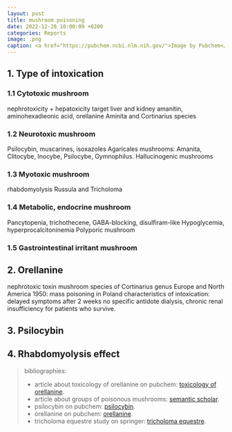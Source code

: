 ```yaml
---
layout: post
title: mushroom poisoning
date: 2022-12-28 10:00:09 +0200
categories: Reports
image: .png
caption: <a href="https://pubchem.ncbi.nlm.nih.gov/">Image by Pubchem</a>
---
```


## 1. Type of intoxication

### 1.1 Cytotoxic mushroom

nephrotoxicity +  hepatoxicity
target liver and kidney
amanitin, aminohexadieonic acid, orellanine
Aminita and Cortinarius species

### 1.2 Neurotoxic mushroom

Psilocybin, muscarines, isoxazoles
Agaricales mushrooms: Amanita, Clitocybe, Inocybe, Psilocybe, Gymnophilus.
Hallucinogenic mushrooms

### 1.3 Myotoxic mushroom

rhabdomyolysis
Russula and Tricholoma

### 1.4 Metabolic, endocrine mushroom

Pancytopenia, trichothecene, GABA-blocking, disulfiram-like
Hypoglycemia, hyperprocalcitoninemia
Polyporic mushroom

### 1.5 Gastrointestinal irritant mushroom

## 2. Orellanine

nephrotoxic toxin
mushroom species of Cortinarius genus
Europe and North America
1950: mass poisoning in Poland
characteristics of intoxication: delayed symptoms after 2 weeks
no specific antidote
dialysis, chronic renal insufficiency for patients who survive.

## 3. Psilocybin

## 4. Rhabdomyolysis effect

> bibliographies:
>
> - article about toxicology of orellanine on pubchem: [toxicology of orellanine](https://pubmed.ncbi.nlm.nih.gov/26553321/).
> - article about groups of poisonous mushrooms: [semantic scholar](https://www.semanticscholar.org/paper/Six-groups-of-poisonous-mushrooms%3A-classified-to-Yu/eb2260efbe5e09680a708e20ee8be508d04e29ec).
> - psilocybin on pubchem: [psilocybin](https://pubchem.ncbi.nlm.nih.gov/compound/10624).
> - orellanine on pubchem: [orellanine](https://pubchem.ncbi.nlm.nih.gov/compound/89579).
> - tricholoma equestre study on springer: [tricholoma equestre](https://link.springer.com/article/10.1007/s00217-018-3134-0).
